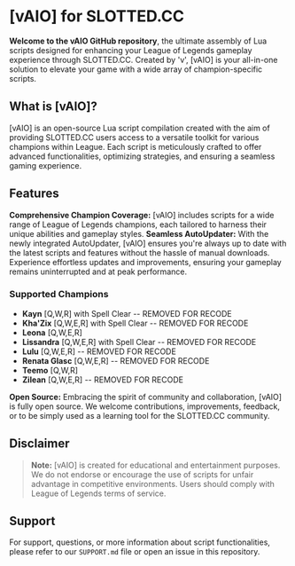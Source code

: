 # [vAIO] for SLOTTED.CC

**Welcome to the vAIO GitHub repository**, the ultimate assembly of Lua scripts designed for enhancing your League of Legends gameplay experience through SLOTTED.CC. Created by 'v', [vAIO] is your all-in-one solution to elevate your game with a wide array of champion-specific scripts.

## What is [vAIO]?

[vAIO] is an open-source Lua script compilation created with the aim of providing SLOTTED.CC users access to a versatile toolkit for various champions within League. Each script is meticulously crafted to offer advanced functionalities, optimizing strategies, and ensuring a seamless gaming experience.

## Features

**Comprehensive Champion Coverage:** [vAIO] includes scripts for a wide range of League of Legends champions, each tailored to harness their unique abilities and gameplay styles.
**Seamless AutoUpdater:** With the newly integrated AutoUpdater, [vAIO] ensures you're always up to date with the latest scripts and features without the hassle of manual downloads. Experience effortless updates and improvements, ensuring your gameplay remains uninterrupted and at peak performance.

### Supported Champions

- **Kayn** [Q,W,R] with Spell Clear -- REMOVED FOR RECODE
- **Kha'Zix** [Q,W,E,R] with Spell Clear -- REMOVED FOR RECODE
- **Leona** [Q,W,E,R]
- **Lissandra** [Q,W,E,R] with Spell Clear -- REMOVED FOR RECODE
- **Lulu** [Q,W,E,R] -- REMOVED FOR RECODE
- **Renata Glasc** [Q,W,E,R] -- REMOVED FOR RECODE
- **Teemo** [Q,W,R]
- **Zilean** [Q,W,E,R] -- REMOVED FOR RECODE

**Open Source:** Embracing the spirit of community and collaboration, [vAIO] is fully open source. We welcome contributions, improvements, feedback, or to be simply used as a learning tool for the SLOTTED.CC community.

## Disclaimer

> **Note:** [vAIO] is created for educational and entertainment purposes. We do not endorse or encourage the use of scripts for unfair advantage in competitive environments. Users should comply with League of Legends terms of service.

## Support

For support, questions, or more information about script functionalities, please refer to our `SUPPORT.md` file or open an issue in this repository.
